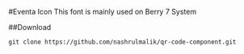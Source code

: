 #Eventa Icon
This font is mainly used on Berry 7 System

##Download
```
git clone https://github.com/nashrulmalik/qr-code-component.git
```